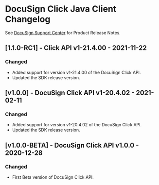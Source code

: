 # DocuSign Click Java Client Changelog
See [DocuSign Support Center](https://support.docusign.com/en/releasenotes/) for Product Release Notes.

## [1.1.0-RC1] - Click API v1-21.4.00 - 2021-11-22
### Changed
- Added support for version v1-21.4.00 of the DocuSign Click API.
- Updated the SDK release version.


## [v1.0.0] - DocuSign Click API v1-20.4.02 - 2021-02-11
### Changed
- Added support for version v1-20.4.02 of the DocuSign Click API.
- Updated the SDK release version.

## [v1.0.0-BETA] - DocuSign Click API v1.0.0 - 2020-12-28
### Changed
- First Beta version of DocuSign Click API.
